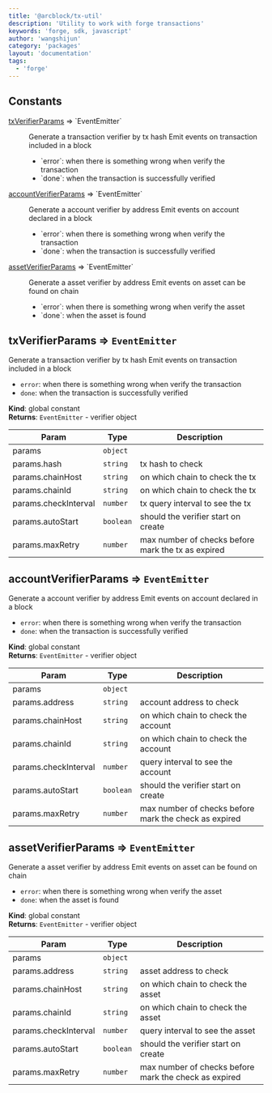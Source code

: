 ```yaml
---
title: '@arcblock/tx-util'
description: 'Utility to work with forge transactions'
keywords: 'forge, sdk, javascript'
author: 'wangshijun'
category: 'packages'
layout: 'documentation'
tags:
  - 'forge'
---
```



## Constants

<dl>
<dt><a href="#txVerifierParams">txVerifierParams</a> ⇒ `EventEmitter`</dt>
<dd><p>Generate a transaction verifier by tx hash
Emit events on transaction included in a block</p>
<ul>
<li>`error`: when there is something wrong when verify the transaction</li>
<li>`done`: when the transaction is successfully verified</li>
</ul>
</dd>
<dt><a href="#accountVerifierParams">accountVerifierParams</a> ⇒ `EventEmitter`</dt>
<dd><p>Generate a account verifier by address
Emit events on account declared in a block</p>
<ul>
<li>`error`: when there is something wrong when verify the transaction</li>
<li>`done`: when the transaction is successfully verified</li>
</ul>
</dd>
<dt><a href="#assetVerifierParams">assetVerifierParams</a> ⇒ `EventEmitter`</dt>
<dd><p>Generate a asset verifier by address
Emit events on asset can be found on chain</p>
<ul>
<li>`error`: when there is something wrong when verify the asset</li>
<li>`done`: when the asset is found</li>
</ul>
</dd>
</dl>


## txVerifierParams ⇒ `EventEmitter`

Generate a transaction verifier by tx hash
Emit events on transaction included in a block

* `error`: when there is something wrong when verify the transaction
* `done`: when the transaction is successfully verified

**Kind**: global constant  
**Returns**: `EventEmitter` - verifier object  

| Param                | Type      | Description                                        |
| -------------------- | --------- | -------------------------------------------------- |
| params               | `object`  |                                                    |
| params.hash          | `string`  | tx hash to check                                   |
| params.chainHost     | `string`  | on which chain to check the tx                     |
| params.chainId       | `string`  | on which chain to check the tx                     |
| params.checkInterval | `number`  | tx query interval to see the tx                    |
| params.autoStart     | `boolean` | should the verifier start on create                |
| params.maxRetry      | `number`  | max number of checks before mark the tx as expired |


## accountVerifierParams ⇒ `EventEmitter`

Generate a account verifier by address
Emit events on account declared in a block

* `error`: when there is something wrong when verify the transaction
* `done`: when the transaction is successfully verified

**Kind**: global constant  
**Returns**: `EventEmitter` - verifier object  

| Param                | Type      | Description                                           |
| -------------------- | --------- | ----------------------------------------------------- |
| params               | `object`  |                                                       |
| params.address       | `string`  | account address to check                              |
| params.chainHost     | `string`  | on which chain to check the account                   |
| params.chainId       | `string`  | on which chain to check the account                   |
| params.checkInterval | `number`  | query interval to see the account                     |
| params.autoStart     | `boolean` | should the verifier start on create                   |
| params.maxRetry      | `number`  | max number of checks before mark the check as expired |


## assetVerifierParams ⇒ `EventEmitter`

Generate a asset verifier by address
Emit events on asset can be found on chain

* `error`: when there is something wrong when verify the asset
* `done`: when the asset is found

**Kind**: global constant  
**Returns**: `EventEmitter` - verifier object  

| Param                | Type      | Description                                           |
| -------------------- | --------- | ----------------------------------------------------- |
| params               | `object`  |                                                       |
| params.address       | `string`  | asset address to check                                |
| params.chainHost     | `string`  | on which chain to check the asset                     |
| params.chainId       | `string`  | on which chain to check the asset                     |
| params.checkInterval | `number`  | query interval to see the asset                       |
| params.autoStart     | `boolean` | should the verifier start on create                   |
| params.maxRetry      | `number`  | max number of checks before mark the check as expired |

  